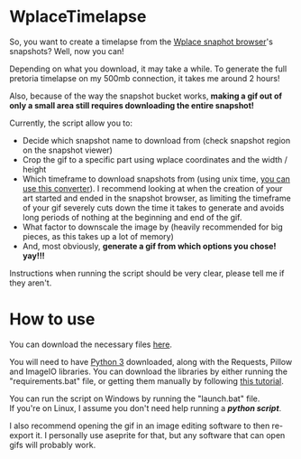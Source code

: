 # WplaceTimelapse

So, you want to create a timelapse from the [Wplace snaphot browser](https://archive.snowpity.lol)'s snapshots? Well, now you can!

Depending on what you download, it may take a while. To generate the full pretoria timelapse on my 500mb connection, it takes me around 2 hours!

Also, because of the way the snapshot bucket works, **making a gif out of only a small area still requires downloading the entire snapshot!**

Currently, the script allow you to:
- Decide which snapshot name to download from (check snapshot region on the snapshot viewer)
- Crop the gif to a specific part using wplace coordinates and the width / height
- Which timeframe to download snapshots from (using unix time, [you can use this converter](https://www.unixtimestamp.com/)). I recommend looking at when the creation of your art started and ended in the snapshot browser, as limiting the timeframe of your gif severely cuts down the time it takes to generate and avoids long periods of nothing at the beginning and end of the gif.
- What factor to downscale the image by (heavily recommended for big pieces, as this takes up a lot of memory)
- And, most obviously, **generate a gif from which options you chose! yay!!!**

Instructions when running the script should be very clear, please tell me if they aren't.

# How to use

You can download the necessary files [here](https://github.com/rickarockFR/WplaceTimelapse/raw/refs/heads/main/scripts.zip).

You will need to have [Python 3](https://www.python.org/downloads/) downloaded, along with the Requests, Pillow and ImageIO libraries. You can download the libraries by either running the "requirements.bat" file, or getting them manually by following [this tutorial](https://packaging.python.org/en/latest/tutorials/installing-packages/).

You can run the script on Windows by running the "launch.bat" file.  
If you're on Linux, I assume you don't need help running a ***python script***.

I also recommend opening the gif in an image editing software to then re-export it. I personally use aseprite for that, but any software that can open gifs will probably work.
